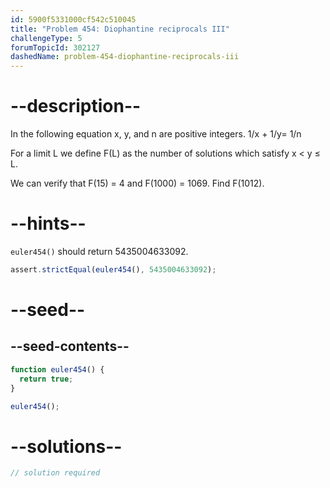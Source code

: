 ```yaml
---
id: 5900f5331000cf542c510045
title: "Problem 454: Diophantine reciprocals III"
challengeType: 5
forumTopicId: 302127
dashedName: problem-454-diophantine-reciprocals-iii
---
```


# --description--

In the following equation x, y, and n are positive integers. 1/x + 1/y= 1/n

<!-- TODO Use MathJax -->

For a limit L we define F(L) as the number of solutions which satisfy x &lt; y ≤ L.

We can verify that F(15) = 4 and F(1000) = 1069. Find F(1012).

# --hints--

`euler454()` should return 5435004633092.

```js
assert.strictEqual(euler454(), 5435004633092);
```

# --seed--

## --seed-contents--

```js
function euler454() {
  return true;
}

euler454();
```

# --solutions--

```js
// solution required
```
